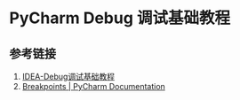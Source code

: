 # PyCharm Debug 调试基础教程




## 参考链接
1. [IDEA-Debug调试基础教程](work/tools/JetBrains/IDEA/IDEA-Debug调试基础教程.md)
2. [Breakpoints | PyCharm Documentation](https://www.jetbrains.com/help/pycharm/using-breakpoints.html)